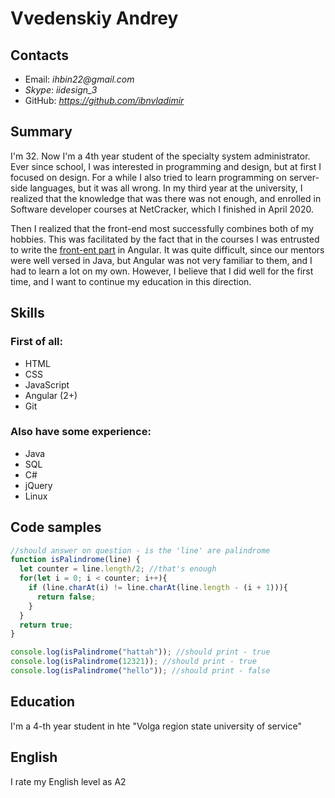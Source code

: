 #  Vvedenskiy Andrey


## Contacts
- Email: _ihbin22@gmail.com_
- _Skype_: _iidesign_3_
- GitHub: _<https://github.com/ibnvladimir>_


## Summary

I'm 32. Now I'm a 4th year student of the specialty system administrator. Ever since school, I was interested in programming and design, but at first I focused on design. For a while I also tried to learn programming on server-side languages, but it was all wrong. In my third year at the university, I realized that the knowledge that was there was not enough, and enrolled in Software developer courses at NetCracker, which I finished in April 2020.

Then I realized that the front-end most successfully combines both of my hobbies. This was facilitated by the fact that in the courses I was entrusted to write the [front-ent part](https://quiz-front2020.herokuapp.com/home) in Angular. It was quite difficult, since our mentors were well versed in Java, but Angular was not very familiar to them, and I had to learn a lot on my own. However, I believe that I did well for the first time, and I want to continue my education in this direction.


## Skills
### First of all:
- HTML
- CSS
- JavaScript
- Angular (2+)
- Git

### Also have some experience:
- Java
- SQL
- C#
- jQuery
- Linux


## Code samples
```javascript
//should answer on question - is the 'line' are palindrome
function isPalindrome(line) {
  let counter = line.length/2; //that's enough
  for(let i = 0; i < counter; i++){
    if (line.charAt(i) != line.charAt(line.length - (i + 1))){
      return false;
    }
  }
  return true;
}

console.log(isPalindrome("hattah")); //should print - true
console.log(isPalindrome(12321)); //should print - true
console.log(isPalindrome("hello")); //should print - false

```


## Education
I'm a 4-th year student in hte "Volga region state university of service"


## English
I rate my English level as A2

